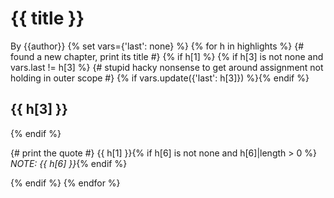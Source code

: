 # {{ title }}

By {{author}}
{% set vars={'last': none} %}
{% for h in highlights %}
{# found a new chapter, print its title #}
{% if h[1] %}
{% if h[3] is not none and vars.last != h[3] %}
{# stupid hacky nonsense to get around assignment not holding in outer scope #}
{% if vars.update({'last': h[3]}) %}{% endif %}

## {{ h[3] }}
{% endif %}

{# print the quote #}
{{ h[1] }}{% if h[6] is not none and h[6]|length > 0 %}  _NOTE: {{ h[6] }}_{% endif %}

{% endif %}
{% endfor %}
